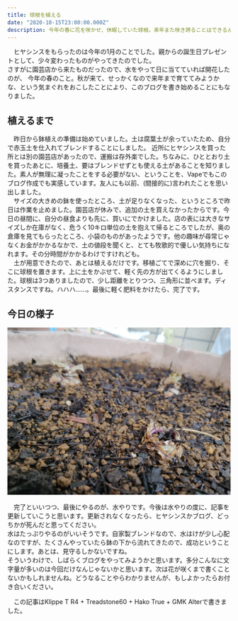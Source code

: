 ```yaml
---
title: 球根を植える
date: "2020-10-15T23:00:00.000Z"
description: 今年の春に花を咲かせ、休眠していた球根。来年また咲き誇ることはできるんでしょうか。それとも。
---
```


　ヒヤシンスをもらったのは今年の1月のことでした。親からの誕生日プレゼントとして、少々変わったものがやってきたのでした。  
さすがに園芸店から来たものだったので、水をやって日に当てていれば開花したのが、
今年の春のこと。秋が来て、せっかくなので来年まで育ててみようかな、という気まぐれをおこしたことにより、このブログを書き始めることにもなりました。

## 植えるまで

　昨日から鉢植えの準備は始めていました。土は腐葉土が余っていたため、自分で赤玉土を仕入れてブレンドすることにしました。
近所にヒヤシンスを買った所とは別の園芸店があったので、運搬は存外楽でした。ちなみに、ひととおり土を買ったあとに、培養土、要はブレンドせずとも使える土があることを知りました。素人が無理に凝ったことをする必要がない、ということを、Vapeでもこのブログ作成でも実感しています。友人にも以前、(間接的に)言われたことを思い出しました。  
　サイズの大きめの鉢を使ったところ、土が足りなくなった、というところで昨日は作業を止めました。園芸店が休みで、追加の土を買えなかったからです。今日の昼間に、自分の昼食よりも先に、買いにでかけました。店の表には大きなサイズしか在庫がなく、危うく10キロ単位の土を抱えて帰るところでしたが、奥の倉庫を見てもらったところ、小袋のものがあったようです。他の趣味が尋常じゃなくお金がかかるなかで、土の値段を聞くと、とても牧歌的で優しい気持ちになれます。その分時間がかかるわけですけれども。  
　土が用意できたので、あとは植えるだけです。移植ごてで深めに穴を掘り、そこに球根を置きます。上に土をかぶせて、軽く先の方が出てくるようにしました。球根は3つありましたので、少し距離をとりつつ、三角形に並べます。ディスタンスですね。ハハハ……。最後に軽く肥料をかけたら、完了です。

## 今日の様子

![鉢植えの様子](2020-10-15photo.jpg)

　完了といいつつ、最後にやるのが、水やりです。今後は水やりの度に、記事を更新していこうと思います。更新されなくなったら、ヒヤシンスかブログ、どっちかが死んだと思ってください。  
水はたっぷりやるのがいいそうです。自家製ブレンドなので、水はけが少し心配なのですが、たくさんやっていたら鉢の下から流れてきたので、成功ということにします。あとは、見守るしかないですね。  
そういうわけで、しばらくブログをやってみようかと思います。多分こんなに文字量が多いのは今回だけなんじゃないかと思います。次は花が咲くまで書くことないかもしれませんね。どうなることやらわかりませんが、もしよかったらお付き合いください。

　この記事はKlippe T R4 + Treadstone60 + Hako True + GMK Alterで書きました。
